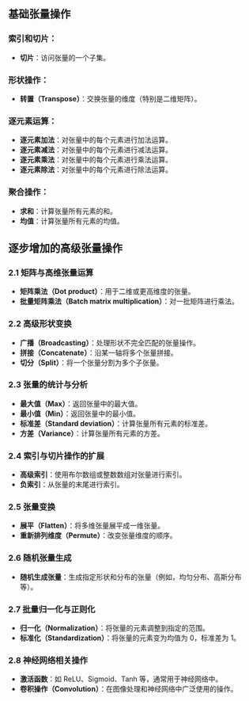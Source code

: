 ## 基础张量操作

### 索引和切片：
- **切片**：访问张量的一个子集。

### 形状操作：
- **转置（Transpose）**：交换张量的维度（特别是二维矩阵）。

### 逐元素运算：
- **逐元素加法**：对张量中的每个元素进行加法运算。
- **逐元素减法**：对张量中的每个元素进行减法运算。
- **逐元素乘法**：对张量中的每个元素进行乘法运算。
- **逐元素除法**：对张量中的每个元素进行除法运算。

### 聚合操作：
- **求和**：计算张量所有元素的和。
- **均值**：计算张量所有元素的均值。

## 逐步增加的高级张量操作

### 2.1 矩阵与高维张量运算
- **矩阵乘法（Dot product）**：用于二维或更高维度的张量。
- **批量矩阵乘法（Batch matrix multiplication）**：对一批矩阵进行乘法。

### 2.2 高级形状变换
- **广播（Broadcasting）**：处理形状不完全匹配的张量操作。
- **拼接（Concatenate）**：沿某一轴将多个张量拼接。
- **切分（Split）**：将一个张量分割为多个子张量。

### 2.3 张量的统计与分析
- **最大值（Max）**：返回张量中的最大值。
- **最小值（Min）**：返回张量中的最小值。
- **标准差（Standard deviation）**：计算张量所有元素的标准差。
- **方差（Variance）**：计算张量所有元素的方差。

### 2.4 索引与切片操作的扩展
- **高级索引**：使用布尔数组或整数数组对张量进行索引。
- **负索引**：从张量的末尾进行索引。

### 2.5 张量变换
- **展平（Flatten）**：将多维张量展平成一维张量。
- **重新排列维度（Permute）**：改变张量维度的顺序。

### 2.6 随机张量生成
- **随机生成张量**：生成指定形状和分布的张量（例如，均匀分布、高斯分布等）。

### 2.7 批量归一化与正则化
- **归一化（Normalization）**：将张量的元素调整到指定的范围。
- **标准化（Standardization）**：将张量的元素变为均值为 0，标准差为 1。

### 2.8 神经网络相关操作
- **激活函数**：如 ReLU、Sigmoid、Tanh 等，通常用于神经网络中。
- **卷积操作（Convolution）**：在图像处理和神经网络中广泛使用的操作。
